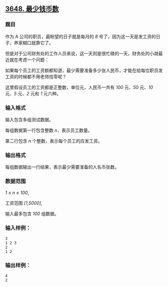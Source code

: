 ## [3648. 最少钱币数](https://www.acwing.com/problem/content/3651/)

### 题目

作为 A 公司的职员，最盼望的日子就是每月的 *8* 号了，因为这一天是发工资的日子，养家糊口就靠它了。

但是对于公司财务处的工作人员来说，这一天则是很忙碌的一天，财务处的小胡最近就在考虑一个问题：

如果每个员工的工资额都知道，最少需要准备多少张人民币，才能在给每位职员发工资的时候都不用老师找零呢？

这里假设员工的工资都是正整数，单位元，人民币一共有 *100* 元、*50* 元、*10* 元、*5* 元、*2* 元和 *1* 元六种。

### 输入格式

输入包含多组测试数据。

每组数据第一行包含整数 *n*，表示员工数量。

第二行包含 *n* 个整数，表示每个员工的应发工资。

### 输出格式

每组数据输出一行结果，表示最少需要准备的人名币张数。

### 数据范围

*1 ≤ n ≤ 100*,

工资范围 *[1,5000]*,

输入最多包含 *100* 组数据。

### 输入样例：

```
3
1 2 3
2
1 2
```

### 输出样例：

```
4
2
```
